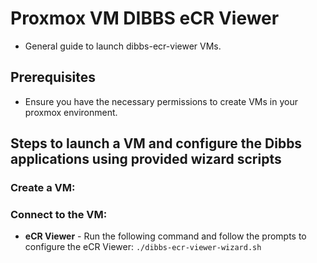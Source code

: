 # Proxmox VM DIBBS eCR Viewer

- General guide to launch dibbs-ecr-viewer VMs.

## Prerequisites

- Ensure you have the necessary permissions to create VMs in your proxmox environment.

## Steps to launch a VM and configure the Dibbs applications using provided wizard scripts

### Create a VM:

### Connect to the VM:

  - **eCR Viewer** - Run the following command and follow the prompts to configure the eCR Viewer: `./dibbs-ecr-viewer-wizard.sh`
